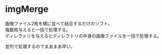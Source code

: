# imgMerge

画像ファイル2枚を横に並べて結合するだけのソフト。  
複数枚与えると一括で処理する。  
ディレクトリを与えるとディレクトリの中身の画像ファイルを一括で処理する。  

並列で処理するのでまあまあ早い。
